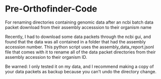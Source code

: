 # Pre-Orthofinder-Code
For renaming directories containing genomic data after an ncbi batch data packet download from their assembly accesssion to their organism name

Recently, I had to download some data packets through the ncbi gui, and found that the data was all contained in a folder that had the assembly accession number. This python script uses the assembly_data_report.jsonl file that comes with it to rename all of the data packet directories from their assembly accession to their organism ID. 

Be warned: I only tested it on my data, and I recommend making a copy of your data packets as backup because you can't undo the directory change.
